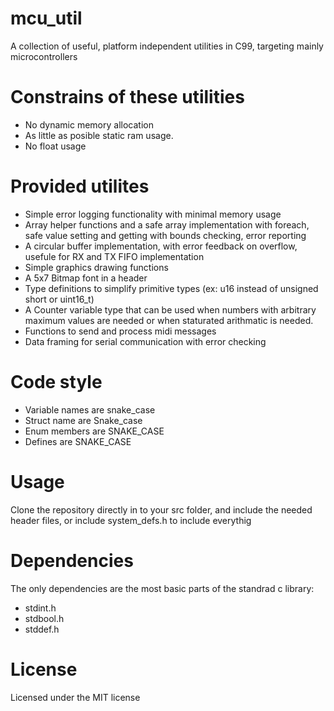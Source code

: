 # mcu_util
A collection of useful, platform independent utilities in C99, targeting mainly microcontrollers

# Constrains of these utilities
 - No dynamic memory allocation
 - As little as posible static ram usage.
 - No float usage

# Provided utilites
 - Simple error logging functionality with minimal memory usage
 - Array helper functions and a safe array implementation with foreach, safe value setting and getting with bounds checking, error reporting
 - A circular buffer implementation, with error feedback on overflow, usefule for RX and TX FIFO implementation
 - Simple graphics drawing functions
 - A 5x7 Bitmap font in a header
 - Type definitions to simplify primitive types (ex: u16 instead of unsigned short or uint16_t)
 - A Counter variable type that can be used when numbers with arbitrary maximum values are needed or when staturated arithmatic is needed.
 - Functions to send and process midi messages
 - Data framing for serial communication with error checking 
 
# Code style
 - Variable names are snake_case
 - Struct name are Snake_case
 - Enum members are SNAKE_CASE
 - Defines are SNAKE_CASE
 
# Usage
 Clone the repository directly in to your src folder, and include the needed header files, or include system_defs.h to include everythig
 
# Dependencies

 The only dependencies are the most basic parts of the standrad c library:
 
 - stdint.h
 - stdbool.h
 - stddef.h
	
# License
  Licensed under the MIT license